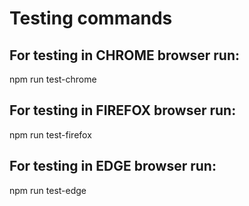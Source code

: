# Testing commands

## For testing in CHROME browser run:

npm run test-chrome

## For testing in FIREFOX browser run:

npm run test-firefox

## For testing in EDGE browser run:

npm run test-edge
